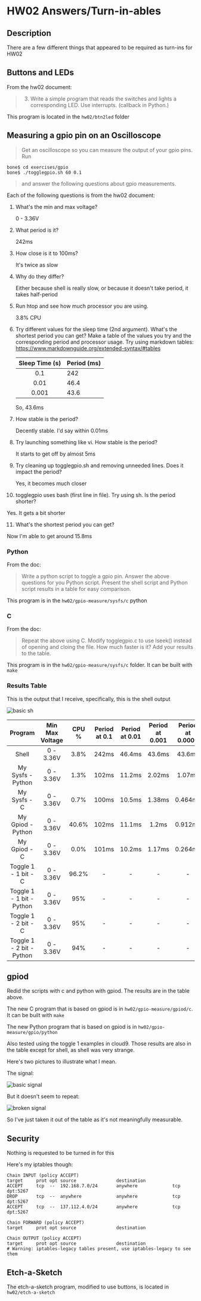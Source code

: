 # HW02 Answers/Turn-in-ables

## Description

There are a few different things that appeared to be required as turn-ins for HW02

## Buttons and LEDs

From the hw02 document:

> 3. Write a simple program that reads the switches and lights a corresponding LED. Use interrupts. (callback in Python.)

This program is located in the `hw02/btn2led` folder

## Measuring a gpio pin on an Oscilloscope

> Get an oscilloscope so you can measure the output of your gpio pins. Run

```
bone$ cd exercises/gpio
bone$ ./togglegpio.sh 60 0.1
```

> and answer the following questions about gpio measurements.


Each of the following questions is from the hw02 document:

1. What's the min and max voltage?

   0 - 3.36V

2. What period is it?

    242ms

3. How close is it to 100ms?

   It's twice as slow


4. Why do they differ?

   Either because shell is really slow, or because it doesn't take period, it takes half-period

5. Run htop and see how much processor you are using.

   3.8% CPU

6. Try different values for the sleep time (2nd argument). What's the shortest period you can get? Make a table of the values you try and the corresponding period and processor usage. Try using markdown tables: https://www.markdownguide.org/extended-syntax/#tables

   | Sleep Time (s) | Period (ms) |
   |:----------:|:-------|
   | 0.1 | 242 |
   | 0.01 | 46.4 |
   | 0.001 | 43.6 |

   So, 43.6ms

7. How stable is the period?

   Decently stable. I'd say within 0.01ms

8. Try launching something like vi. How stable is the period?

   It starts to get off by almost 5ms

9. Try cleaning up togglegpio.sh and removing unneeded lines. Does it impact the period?

   Yes, it becomes much closer

10. togglegpio uses bash (first line in file). Try using sh. Is the period shorter?

   Yes. It gets a bit shorter

11. What's the shortest period you can get?

   Now I'm able to get around 15.8ms

### Python

From the doc:

> Write a python script to toggle a gpio pin. Answer the above questions for you Python script. Present the shell script and Python script results in a table for easy comparison.

This program is in the `hw02/gpio-measure/sysfs/c` python

### C

From the doc:

> Repeat the above using C. Modify togglegpio.c to use lseek() instead of opening and cloing the file. How much faster is it? Add your results to the table.

This program is in the `hw02/gpio-measure/sysfs/c` folder. It can be built with `make`

### Results Table

This is the output that I receive, specifically, this is the shell output

![basic sh](./images/basic-sh-scope.bmp)

| Program | Min Max Voltage | CPU %  | Period at 0.1 | Period at 0.01 | Period at 0.001 | Period at 0.0001 | Shortest Period | Stable |
|:-:|:-:|:-:|:-:|:-:|:-:|:-:|:-:|:-:|
| Shell | 0 - 3.36V | 3.8% | 242ms | 46.4ms | 43.6ms | 43.6ms | 43.6ms | < 0.1 ms |
| My Sysfs - Python | 0 - 3.36V | 1.3% | 102ms | 11.2ms | 2.02ms | 1.07ms | 0.6ms | 1ms |
| My Sysfs - C | 0 - 3.36V | 0.7% | 100ms | 10.5ms | 1.38ms | 0.464ms | 0.362ms | 0.05ms |
| My Gpiod - Python | 0 - 3.36V | 40.6% | 102ms | 11.1ms | 1.2ms | 0.912ms | 0.516ms | ~1 ms |
| My Gpiod - C | 0 - 3.36V | 0.0% | 101ms | 10.2ms | 1.17ms | 0.264ms | 0.162ms | < 0.01 ms |
| Toggle 1 - 1 bit - C | 0 - 3.36V | 96.2% | - | - | - | - | 0.0034ms | ~0.0001ms |
| Toggle 1 - 1 bit - Python | 0 - 3.36V | 95% | - | - | - | - | 0.0038ms | 0.0001ms |
| Toggle 1 - 2 bit - C | 0 - 3.36V | 95% | - | - | - | - | 0.190ms | 0.001ms |
| Toggle 1 - 2 bit - Python | 0 - 3.36V | 94% | - | - | - | - | 0.346ms |  0.001ms |

## gpiod

Redid the scripts with c and python with gpiod. The results are in the table above.

The new C program that is based on gpiod is in `hw02/gpio-measure/gpiod/c`. It can be built with `make`

The new Python program that is based on gpiod is in `hw02/gpio-measure/gpio/python`

Also tested using the toggle 1 examples in cloud9. Those results are also in the table except for shell, as shell was very strange.

Here's two pictures to illustrate what I mean.

The signal:

![basic signal](./images/basic-signal.bmp)

But it doesn't seem to repeat:

![broken signal](./images/broken-signal.bmp)

So I've just taken it out of the table as it's not meaningfully measurable.

## Security

Nothing is requested to be turned in for this

Here's my iptables though:

```
Chain INPUT (policy ACCEPT)
target     prot opt source               destination         
ACCEPT     tcp  --  192.168.7.0/24       anywhere             tcp dpt:5267
DROP       tcp  --  anywhere             anywhere             tcp dpt:5267
ACCEPT     tcp  --  137.112.4.0/24       anywhere             tcp dpt:5267

Chain FORWARD (policy ACCEPT)
target     prot opt source               destination         

Chain OUTPUT (policy ACCEPT)
target     prot opt source               destination         
# Warning: iptables-legacy tables present, use iptables-legacy to see them
```

## Etch-a-Sketch

The etch-a-sketch program, modified to use buttons, is located in `hw02/etch-a-sketch`
